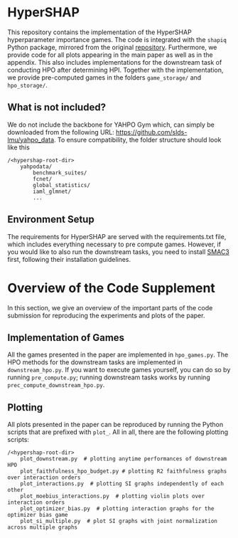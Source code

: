 # HyperSHAP

This repository contains the implementation of the HyperSHAP hyperparameter importance games.
The code is integrated with the ``shapiq`` Python package, mirrored from the original [repository](https://github.com/mmschlk/shapiq).
Furthermore, we provide code for all plots appearing in the main paper as well as in the appendix. This also includes
implementations for the downstream task of conducting HPO after determining HPI. Together with the implementation, we
provide pre-computed games in the folders ``game_storage/`` and ``hpo_storage/``.

## What is not included?
We do not include the backbone for YAHPO Gym which, can simply be downloaded from the following URL: https://github.com/slds-lmu/yahpo_data. To ensure compatibility,
the folder structure should look like this
````
/<hypershap-root-dir>
    yahpodata/
        benchmark_suites/
        fcnet/
        global_statistics/
        iaml_glmnet/
        ...
````

## Environment Setup
The requirements for HyperSHAP are served with the requirements.txt file, which includes everything necessary to pre compute games.
However, if you would like to also run the downstream tasks, you need to install [SMAC3](https://github.com/automl/SMAC3) first, following their installation guidelines.

# Overview of the Code Supplement
In this section, we give an overview of the important parts of the code submission for reproducing the experiments and plots of the paper.

## Implementation of Games
All the games presented in the paper are implemented in ``hpo_games.py``. The HPO methods for the downstream tasks are
implemented in ``downstream_hpo.py``.
If you want to execute games yourself, you can do so by running ``pre_compute.py``; running downstream tasks works by
running ``prec_compute_downstream_hpo.py``.

## Plotting
All plots presented in the paper can be reproduced by running the Python scripts that are prefixed with ``plot_``.
All in all, there are the following plotting scripts:
````
/<hypershap-root-dir>
    plot_downstream.py  # plotting anytime performances of downstream HPO
    plot_faithfulness_hpo_budget.py # plotting R2 faithfulness graphs over interaction orders
    plot_interactions.py  # plotting SI graphs independently of each other
    plot_moebius_interactions.py  # plotting violin plots over interaction orders
    plot_optimizer_bias.py  # plotting interaction graphs for the optimizer bias game
    plot_si_multiple.py  # plot SI graphs with joint normalization across multiple graphs 
````